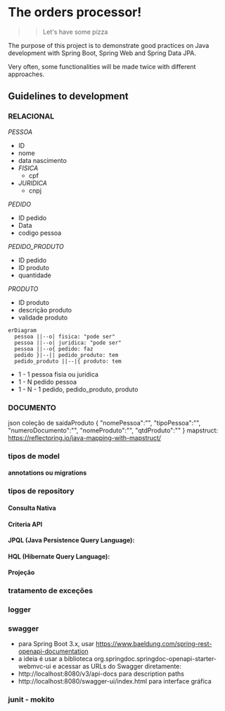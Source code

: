 # The orders processor!
>>Let's have some pizza

The purpose of this project is to demonstrate good practices on Java development with Spring Boot, Spring Web and Spring Data JPA.

Very often, some functionalities will be made twice with different approaches.

## Guidelines to development

### RELACIONAL 
*PESSOA*
- ID
- nome
- data nascimento
- *FISICA* 
  - cpf
- *JURIDICA*
  - cnpj

*PEDIDO*
- ID pedido
- Data
- codigo pessoa

*PEDIDO_PRODUTO*
- ID pedido
- ID produto
- quantidade

*PRODUTO*
- ID produto
- descrição produto
- validade produto

```mermaid
erDiagram
  pessoa ||--o| fisica: "pode ser"
  pessoa ||--o| juridica: "pode ser" 
  pessoa ||--o{ pedido: faz
  pedido }|--|| pedido_produto: tem
  pedido_produto ||--|{ produto: tem
```
- 1 - 1 pessoa fisia ou juridica
- 1 - N pedido pessoa
- 1 - N - 1 pedido, pedido_produto, produto

### DOCUMENTO
json coleção de saidaProduto
{
  "nomePessoa":"",
  "tipoPessoa":"",
  "numeroDocumento":"",
  "nomeProduto":"",
  "qtdProduto":""
}
mapstruct: https://reflectoring.io/java-mapping-with-mapstruct/

### tipos de model
#### annotations ou migrations
### tipos de repository
#### Consulta Nativa
#### Criteria API
#### JPQL (Java Persistence Query Language):
#### HQL (Hibernate Query Language):
#### Projeção
### tratamento de exceções
### logger
### swagger
- para Spring Boot 3.x, usar https://www.baeldung.com/spring-rest-openapi-documentation
- a ideia é usar a biblioteca org.springdoc.springdoc-openapi-starter-webmvc-ui e acessar as URLs do Swagger diretamente:
 - http://localhost:8080/v3/api-docs para description paths
 - http://localhost:8080/swagger-ui/index.html para interface gráfica
### junit - mokito